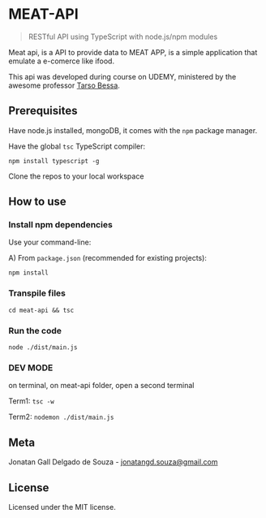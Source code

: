 # MEAT-API

> RESTful  API using TypeScript with node.js/npm modules 

Meat api, is a API to provide data to MEAT APP, is a simple application that emulate a e-comerce like ifood.

This api was developed during course on UDEMY, ministered by the awesome professor [Tarso Bessa](https://github.com/tarsobessa).

## Prerequisites

Have node.js installed, mongoDB, it comes with the `npm` package manager.

Have the global `tsc` TypeScript compiler:

````
npm install typescript -g
````

Clone the repos to your local workspace

## How to use


### Install npm dependencies

Use your command-line:

A) From `package.json` (recommended for existing projects):

````
npm install
````

### Transpile files

````
cd meat-api && tsc
````

### Run the code

````
node ./dist/main.js
````

### DEV MODE 

on terminal, on meat-api folder, open a second terminal 

Term1: `tsc -w`

Term2: `nodemon ./dist/main.js`

## Meta

Jonatan Gall Delgado de Souza - jonatangd.souza@gmail.com

## License

Licensed under the MIT license.